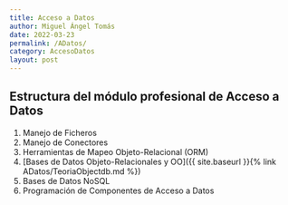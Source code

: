```yaml
---
title: Acceso a Datos
author: Miguel Ángel Tomás
date: 2022-03-23
permalink: /ADatos/
category: AccesoDatos
layout: post
---
```


## Estructura del módulo profesional de Acceso a Datos

1. Manejo de Ficheros
2. Manejo de Conectores
3. Herramientas de Mapeo Objeto-Relacional (ORM)
4. [Bases de Datos Objeto-Relacionales y OO]({{ site.baseurl }}{% link ADatos/TeoriaObjectdb.md %})
5. Bases de Datos NoSQL
6. Programación de Componentes de Acceso a Datos